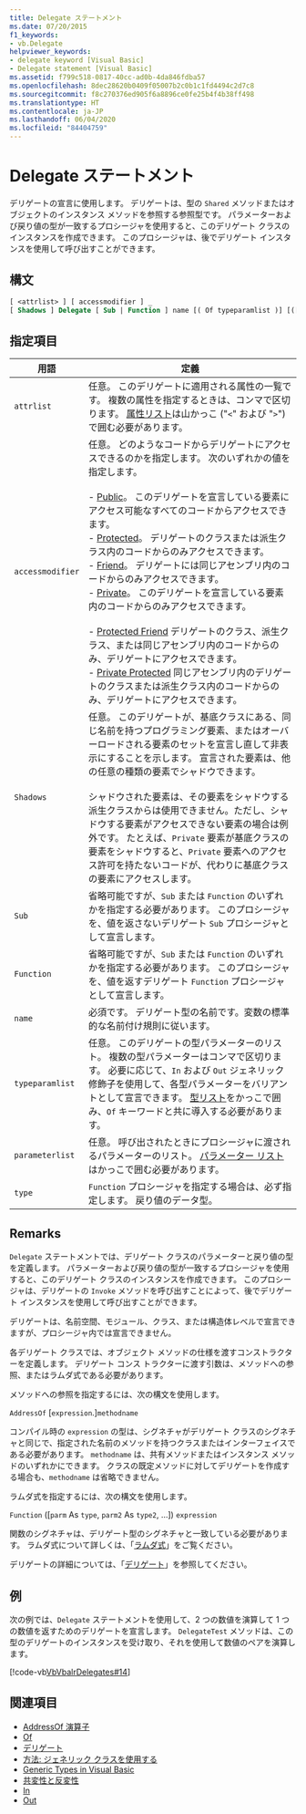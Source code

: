 ```yaml
---
title: Delegate ステートメント
ms.date: 07/20/2015
f1_keywords:
- vb.Delegate
helpviewer_keywords:
- delegate keyword [Visual Basic]
- Delegate statement [Visual Basic]
ms.assetid: f799c518-0817-40cc-ad0b-4da846fdba57
ms.openlocfilehash: 8dec28620b0409f05007b2c0b1c1fd4494c2d7c8
ms.sourcegitcommit: f8c270376ed905f6a8896ce0fe25b4f4b38ff498
ms.translationtype: HT
ms.contentlocale: ja-JP
ms.lasthandoff: 06/04/2020
ms.locfileid: "84404759"
---
```

# <a name="delegate-statement"></a>Delegate ステートメント
デリゲートの宣言に使用します。 デリゲートは、型の `Shared` メソッドまたはオブジェクトのインスタンス メソッドを参照する参照型です。 パラメーターおよび戻り値の型が一致するプロシージャを使用すると、このデリゲート クラスのインスタンスを作成できます。 このプロシージャは、後でデリゲート インスタンスを使用して呼び出すことができます。  
  
## <a name="syntax"></a>構文  
  
```vb  
[ <attrlist> ] [ accessmodifier ] _  
[ Shadows ] Delegate [ Sub | Function ] name [( Of typeparamlist )] [([ parameterlist ])] [ As type ]  
```  
  
## <a name="parts"></a>指定項目  
  
|用語|定義|  
|---|---|  
|`attrlist`|任意。 このデリゲートに適用される属性の一覧です。 複数の属性を指定するときは、コンマで区切ります。 [属性リスト](attribute-list.md)は山かっこ ("`<`" および "`>`") で囲む必要があります。|  
|`accessmodifier`|任意。 どのようなコードからデリゲートにアクセスできるのかを指定します。 次のいずれかの値を指定します。<br /><br /> - [Public](../modifiers/public.md)。 このデリゲートを宣言している要素にアクセス可能なすべてのコードからアクセスできます。<br />-   [Protected](../modifiers/protected.md)。 デリゲートのクラスまたは派生クラス内のコードからのみアクセスできます。<br />-   [Friend](../modifiers/friend.md)。 デリゲートには同じアセンブリ内のコードからのみアクセスできます。<br />- [Private](../modifiers/private.md)。 このデリゲートを宣言している要素内のコードからのみアクセスできます。<br /><br /> - [Protected Friend](../modifiers/protected-friend.md) デリゲートのクラス、派生クラス、または同じアセンブリ内のコードからのみ、デリゲートにアクセスできます。 <br />- [Private Protected](../modifiers/private-protected.md) 同じアセンブリ内のデリゲートのクラスまたは派生クラス内のコードからのみ、デリゲートにアクセスできます。 |  
|`Shadows`|任意。 このデリゲートが、基底クラスにある、同じ名前を持つプログラミング要素、またはオーバーロードされる要素のセットを宣言し直して非表示にすることを示します。 宣言された要素は、他の任意の種類の要素でシャドウできます。<br /><br /> シャドウされた要素は、その要素をシャドウする派生クラスからは使用できません。ただし、シャドウする要素がアクセスできない要素の場合は例外です。 たとえば、`Private` 要素が基底クラスの要素をシャドウすると、`Private` 要素へのアクセス許可を持たないコードが、代わりに基底クラスの要素にアクセスします。|  
|`Sub`|省略可能ですが、`Sub` または `Function` のいずれかを指定する必要があります。 このプロシージャを、値を返さないデリゲート `Sub` プロシージャとして宣言します。|  
|`Function`|省略可能ですが、`Sub` または `Function` のいずれかを指定する必要があります。 このプロシージャを、値を返すデリゲート `Function` プロシージャとして宣言します。|  
|`name`|必須です。 デリゲート型の名前です。変数の標準的な名前付け規則に従います。|  
|`typeparamlist`|任意。 このデリゲートの型パラメーターのリスト。 複数の型パラメーターはコンマで区切ります。 必要に応じて、`In` および `Out` ジェネリック修飾子を使用して、各型パラメーターをバリアントとして宣言できます。 [型リスト](type-list.md)をかっこで囲み、`Of` キーワードと共に導入する必要があります。|  
|`parameterlist`|任意。 呼び出されたときにプロシージャに渡されるパラメーターのリスト。 [パラメーター リスト](parameter-list.md)はかっこで囲む必要があります。|  
|`type`|`Function` プロシージャを指定する場合は、必ず指定します。 戻り値のデータ型。|  
  
## <a name="remarks"></a>Remarks  
 `Delegate` ステートメントでは、デリゲート クラスのパラメーターと戻り値の型を定義します。 パラメーターおよび戻り値の型が一致するプロシージャを使用すると、このデリゲート クラスのインスタンスを作成できます。 このプロシージャは、デリゲートの `Invoke` メソッドを呼び出すことによって、後でデリゲート インスタンスを使用して呼び出すことができます。  
  
 デリゲートは、名前空間、モジュール、クラス、または構造体レベルで宣言できますが、プロシージャ内では宣言できません。  
  
 各デリゲート クラスでは、オブジェクト メソッドの仕様を渡すコンストラクターを定義します。 デリゲート コンス トラクターに渡す引数は、メソッドへの参照、またはラムダ式である必要があります。  
  
 メソッドへの参照を指定するには、次の構文を使用します。  
  
 `AddressOf` [`expression`.]`methodname`  
  
 コンパイル時の `expression` の型は、シグネチャがデリゲート クラスのシグネチャと同じで、指定された名前のメソッドを持つクラスまたはインターフェイスである必要があります。 `methodname` は、共有メソッドまたはインスタンス メソッドのいずれかにできます。 クラスの既定メソッドに対してデリゲートを作成する場合も、`methodname` は省略できません。  
  
 ラムダ式を指定するには、次の構文を使用します。  
  
 `Function` ([`parm` As `type`, `parm2` As `type2`, ...]) `expression`  
  
 関数のシグネチャは、デリゲート型のシグネチャと一致している必要があります。 ラムダ式について詳しくは、「[ラムダ式](../../programming-guide/language-features/procedures/lambda-expressions.md)」をご覧ください。  
  
 デリゲートの詳細については、「[デリゲート](../../programming-guide/language-features/delegates/index.md)」を参照してください。  
  
## <a name="example"></a>例  
 次の例では、`Delegate` ステートメントを使用して、2 つの数値を演算して 1 つの数値を返すためのデリゲートを宣言します。 `DelegateTest` メソッドは、この型のデリゲートのインスタンスを受け取り、それを使用して数値のペアを演算します。  
  
 [!code-vb[VbVbalrDelegates#14](~/samples/snippets/visualbasic/VS_Snippets_VBCSharp/VbVbalrDelegates/VB/Class1.vb#14)]  
  
## <a name="see-also"></a>関連項目

- [AddressOf 演算子](../operators/addressof-operator.md)
- [Of](of-clause.md)
- [デリゲート](../../programming-guide/language-features/delegates/index.md)
- [方法: ジェネリック クラスを使用する](../../programming-guide/language-features/data-types/how-to-use-a-generic-class.md)
- [Generic Types in Visual Basic](../../programming-guide/language-features/data-types/generic-types.md)
- [共変性と反変性](../../programming-guide/concepts/covariance-contravariance/index.md)
- [In](../modifiers/in-generic-modifier.md)
- [Out](../modifiers/out-generic-modifier.md)
